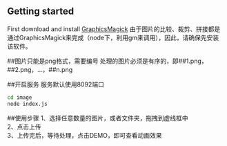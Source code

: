## Getting started
First download and install [GraphicsMagick](http://www.graphicsmagick.org/)
由于图片的比较、裁剪、拼接都是通过GraphicsMagick来完成（node下，利用gm来调用），因此，请确保先安装该软件。

##图片只能是png格式，需要编号
处理的图片必须是有序的，即##1.png，##2.png，...，##n.png

##开启服务
服务默认使用8092端口

```Bash
cd image
node index.js
```

##使用步骤
1、选择任意数量的图片，或者文件夹，拖拽到虚线框中<br>
2、点击上传<br>
3、上传完后，等待处理，点击DEMO，即可查看动画效果<br>
